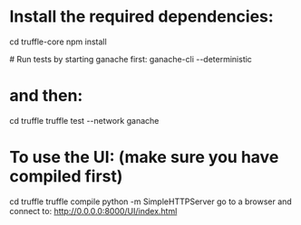 # Install the required dependencies:
cd truffle-core
npm install

# Run tests by starting ganache first:
ganache-cli --deterministic

# and then:
cd truffle
truffle test --network ganache

# To use the UI: (make sure you have compiled first)
cd truffle
truffle compile
python -m SimpleHTTPServer
go to a browser and connect to: http://0.0.0.0:8000/UI/index.html
